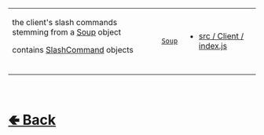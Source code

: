 <table>
<tr><td>

the client's slash commands stemming from a [Soup](https://github.com/shysolocup/stews/wiki/Soup) object

contains [SlashCommand]() objects

<br>

</td><td> 

[`Soup`](https://github.com/shysolocup/stews/wiki/Soup)

</td><td>

- [src / Client / index.js](https://github.com/shysolocup/noscord.js/blob/main/src/Client/index.js)

</td></tr>

</table>

<br> <h1> [🢀 Back](https://github.com/shysolocup/noscord.js/wiki/Client-Elements) </h1>